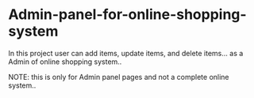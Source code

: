 # Admin-panel-for-online-shopping-system
 
In this project user can add items, update items, and delete items... as a Admin of online shopping system..

NOTE: this is only for Admin panel pages and not a complete online system..

